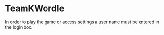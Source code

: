 # TeamKWordle
In order to play the game or access settings a user name must be entered in the login box.
